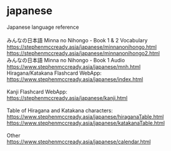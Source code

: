 # japanese
Japanese language reference<br/>
<br/>
みんなの日本語 Minna no Nihongo - Book 1 & 2 Vocabulary<br/>
https://stephenmccready.asia/japanese/minnanonihongo.html<br/>
https://stephenmccready.asia/japanese/minnanonihongo2.html<br/>
みんなの日本語 Minna no Nihongo - Book 1 Audio<br/>
https://www.stephenmccready.asia/japanese/mnh.html
<br/>
Hiragana/Katakana Flashcard WebApp:<br/>
https://www.stephenmccready.asia/japanese/index.html<br/>
<br/>
Kanji Flashcard WebApp:<br/>
https://stephenmccready.asia/japanese/kanji.html<br/>
<br/>
Table of Hiragana and Katakana characters:<br/>
https://www.stephenmccready.asia/japanese/hiraganaTable.html<br/>
https://www.stephenmccready.asia/japanese/katakanaTable.html<br/>
<br/>
Other<br/>
https://www.stephenmccready.asia/japanese/calendar.html<br/>

